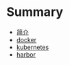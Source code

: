 # Summary

* [简介](README.md)
* [docker](docker.md)
* [kubernetes](kubernetes.md)
* [harbor](harbor.md)


